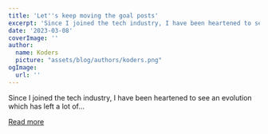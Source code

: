 ```yaml
---
title: 'Let''s keep moving the goal posts'
excerpt: 'Since I joined the tech industry, I have been heartened to see an evolution which has left a lot of...'
date: '2023-03-08'
coverImage: ''
author:
  name: Koders
  picture: "assets/blog/authors/koders.png"
ogImage:
  url: ''
---
```


Since I joined the tech industry, I have been heartened to see an evolution which has left a lot of...

[Read more](https://dev.to/ben/lets-keep-moving-the-goal-posts-3jjl)
